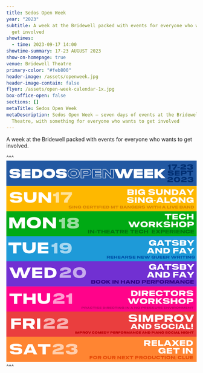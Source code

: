 ```yaml
---
title: Sedos Open Week
year: "2023"
subtitle: A week at the Bridewell packed with events for everyone who wants to
  get involved
showtimes:
  - time: 2023-09-17 14:00
showtime-summary: 17-23 AUGUST 2023
show-on-homepage: true
venue: Bridewell Theatre
primary-color: "#feb800"
header-image: /assets/openweek.jpg
header-image-contain: false
flyer: /assets/open-week-calendar-1x.jpg
box-office-open: false
sections: []
metaTitle: Sedos Open Week
metaDescription: Sedos Open Week – seven days of events at the Bridewell
  Theatre, with something for everyone who wants to get involved
---
```

A week at the Bridewell packed with events for everyone who wants to get involved. 



^^^
![](/assets/open-week-calendar-1x.jpg)
^^^